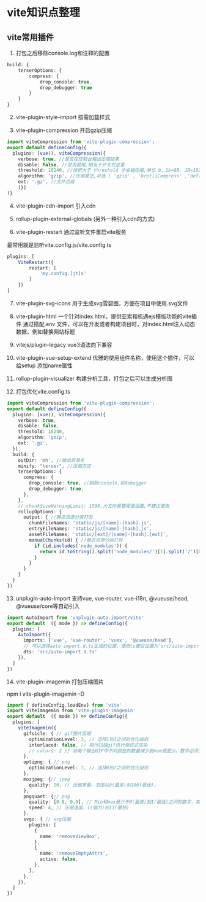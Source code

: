 # vite知识点整理


## vite常用插件

1. 打包之后移除console.log和注释的配置
```ts
build: {
    terserOptions: {
        compress: {
            drop_console: true,
            drop_debugger: true
        }
    }
}
```

2. vite-plugin-style-import 按需加载样式

3. vite-plugin-compression 开启gzip压缩
```ts
import viteCompression from 'vite-plugin-compression';
export default defineConfig({
  plugins: [vue(), viteCompression({
    verbose: true, //是否在控制台输出压缩结果
    disable: false, //是否禁用,相当于开关在这里
    threshold: 10240, //体积大于 threshold 才会被压缩,单位 b，1b=8B, 1B=1024KB  那我们这里相当于 9kb多吧，就会压缩
    algorithm: 'gzip', //压缩算法,可选 [ 'gzip' , 'brotliCompress' ,'deflate' , 'deflateRaw']
    ext: '.gz', //文件后缀
    )}]
)}
```

4. vite-plugin-cdn-import 引入cdn 

5. rollup-plugin-external-globals (另外一种引入cdn的方式)

6. vite-plugin-restart 通过监听文件重启vite服务

最常用就是监听vite.config.js/vite.config.ts
```ts
plugins: [
    ViteRestart({
        restart: [
            'my.config.[jt]s'
        ]
    })
]
```

7. vite-plugin-svg-icons 用于生成svg雪碧图，方便在项目中使用.svg文件

8. vite-plugin-html 一个针对index.html，提供亚索和机遇ejs模版功能的vite插件
通过搭配.env 文件，可以在开发或者构建项目时，对index.html注入动态数据，例如替换网站标题

9. vitejs/plugin-legacy vue3语法向下兼容

10. vite-plugin-vue-setup-extend 优雅的使用组件名称，使用这个插件，可以给setup 添加name属性

11. rollup-plugin-visualizer 构建分析工具，打包之后可以生成分析图

12. 打包优化vite.config.ts
```ts
import viteCompression from 'vite-plugin-compression';
export default defineConfig({
  plugins: [vue(), viteCompression({
    verbose: true,
    disable: false,
    threshold: 10240,
    algorithm: 'gzip',
    ext: '.gz',
  }),
  build: {
    outDir: 'mh', //输出目录名
    minify: "terser", //压缩方式
    terserOptions: { 
      compress: {
        drop_console: true, //剔除console,和debugger
        drop_debugger: true,
      },
    },
    // chunkSizeWarningLimit: 1500,大文件报警阈值设置,不建议使用
    rollupOptions: {
      output: { //静态资源分类打包
        chunkFileNames: 'static/js/[name]-[hash].js',
        entryFileNames: 'static/js/[name]-[hash].js',
        assetFileNames: 'static/[ext]/[name]-[hash].[ext]',
        manualChunks(id) { //静态资源分拆打包
          if (id.includes('node_modules')) {
            return id.toString().split('node_modules/')[1].split('/')[0].toString();
          }
        }
      }
    }
  }
})
```

13. unplugin-auto-import 支持vue, vue-router, vue-i18n, @vueuse/head, @vueuse/core等自动引入
```ts
import AutoImport from 'unplugin-auto-import/vite'
export default  ({ mode }) => defineConfig({
  plugins: [
    AutoImport({
      imports: ['vue', 'vue-router', 'vuex', '@vueuse/head'],
      // 可以选择auto-import.d.ts生成的位置，使用ts建议设置为'src/auto-import.d.ts'
      dts: 'src/auto-import.d.ts'
    }),
  ]
})

```

14. vite-plugin-imagemin 打包压缩图片

npm i vite-plugin-imagemin -D

```ts
import { defineConfig,loadEnv} from 'vite'
import viteImagemin from 'vite-plugin-imagemin'
export default  ({ mode }) => defineConfig({
  plugins: [
    viteImagemin({
      gifsicle: { // gif图片压缩
        optimizationLevel: 3, // 选择1到3之间的优化级别
        interlaced: false, // 隔行扫描gif进行渐进式渲染
        // colors: 2 // 将每个输出GIF中不同颜色的数量减少到num或更少。数字必须介于2和256之间。
      },
      optipng: { // png
        optimizationLevel: 7, // 选择0到7之间的优化级别
      },
      mozjpeg: {// jpeg
        quality: 20, // 压缩质量，范围从0(最差)到100(最佳)。
      },
      pngquant: {// png
        quality: [0.8, 0.9], // Min和max是介于0(最差)到1(最佳)之间的数字，类似于JPEG。达到或超过最高质量所需的最少量的颜色。如果转换导致质量低于最低质量，图像将不会被保存。
        speed: 4, // 压缩速度，1(强力)到11(最快)
      },
      svgo: { // svg压缩
        plugins: [
          {
            name: 'removeViewBox',
          },
          {
            name: 'removeEmptyAttrs',
            active: false,
          },
        ],
      },
    }),
  ]
})
```
